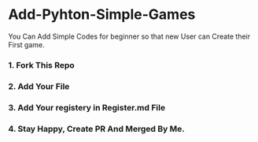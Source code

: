 # Add-Pyhton-Simple-Games
You Can Add Simple Codes for beginner so that new User can Create their First game. 
### 1. Fork This Repo
### 2. Add Your File
### 3. Add Your registery in Register.md File
### 4. Stay Happy, Create PR And Merged By Me.
